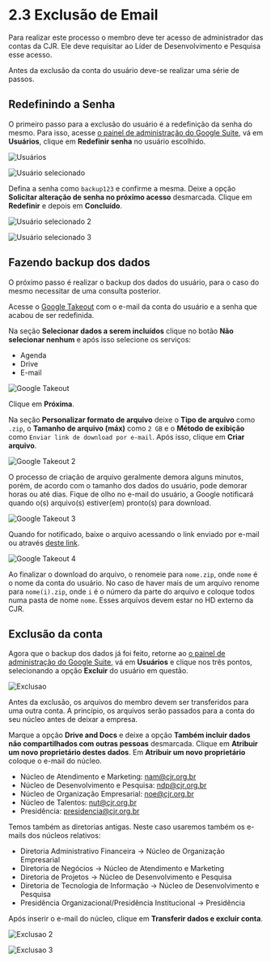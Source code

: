 # 2.3 Exclusão de Email

Para realizar este processo o membro deve ter acesso de administrador das contas da CJR. Ele deve requisitar ao Líder de Desenvolvimento e Pesquisa esse acesso.

Antes da exclusão da conta do usuário deve-se realizar uma série de passos.

## Redefinindo a Senha

O primeiro passo para a exclusão do usuário é a redefinição da senha do mesmo. Para isso, acesse [o painel de administração do Google Suite](http://admin.google.com), vá em **Usuários**, clique em **Redefinir senha** no usuário escolhido.

![Usu&#xE1;rios](../../.gitbook/assets/exclusao1.png)

![Usu&#xE1;rio selecionado](../../.gitbook/assets/exclusao2.png)

Defina a senha como `backup123` e confirme a mesma. Deixe a opção **Solicitar alteração de senha no próximo acesso** desmarcada. Clique em **Redefinir** e depois em **Concluído**.

![Usu&#xE1;rio selecionado 2](../../.gitbook/assets/exclusao3.png)

![Usu&#xE1;rio selecionado 3](../../.gitbook/assets/exclusao4.png)

## Fazendo backup dos dados

O próximo passo é realizar o backup dos dados do usuário, para o caso do mesmo necessitar de uma consulta posterior.

Acesse o [Google Takeout](https://takeout.google.com/settings/takeout) com o e-mail da conta do usuário e a senha que acabou de ser redefinida.

Na seção **Selecionar dados a serem incluídos** clique no botão **Não selecionar nenhum** e após isso selecione os serviços:

* Agenda
* Drive
* E-mail

![Google Takeout](../../.gitbook/assets/exclusao5.png)

Clique em **Próxima**.

Na seção **Personalizar formato de arquivo** deixe o **Tipo de arquivo** como `.zip`, o **Tamanho de arquivo \(máx\)** como `2 GB` e o **Método de exibição** como `Enviar link de download por e-mail`. Após isso, clique em **Criar arquivo**.

![Google Takeout 2](../../.gitbook/assets/exclusao6.png)

O processo de criação de arquivo geralmente demora alguns minutos, porém, de acordo com o tamanho dos dados do usuário, pode demorar horas ou até dias. Fique de olho no e-mail do usuário, a Google notificará quando o\(s\) arquivo\(s\) estiver\(em\) pronto\(s\) para download.

![Google Takeout 3](../../.gitbook/assets/exclusao7.png)

Quando for notificado, baixe o arquivo acessando o link enviado por e-mail ou através [deste link](https://takeout.google.com/settings/takeout/downloads).

![Google Takeout 4](../../.gitbook/assets/exclusao8.png)

Ao finalizar o download do arquivo, o renomeie para `nome.zip`, onde `nome` é o nome da conta do usuário. No caso de haver mais de um arquivo renome para `nome(i).zip`, onde `i` é o número da parte do arquivo e coloque todos numa pasta de nome `nome`. Esses arquivos devem estar no HD externo da CJR.

## Exclusão da conta

Agora que o backup dos dados já foi feito, retorne ao [o painel de administração do Google Suite](http://admin.google.com), vá em **Usuários** e clique nos três pontos, selecionando a opção **Excluir** do usuário em questão.

![Exclusao](../../.gitbook/assets/exclusao9.png)

Antes da exclusão, os arquivos do membro devem ser transferidos para uma outra conta. A princípio, os arquivos serão passados para a conta do seu núcleo antes de deixar a empresa.

Marque a opção **Drive and Docs** e deixe a opção **Também incluir dados não compartilhados com outras pessoas** desmarcada. Clique em **Atribuir um novo proprietário destes dados**. Em **Atribuir um novo proprietário** coloque o e-mail do núcleo.

* Núcleo de Atendimento e Marketing: nam@cjr.org.br
* Núcleo de Desenvolvimento e Pesquisa: ndp@cjr.org.br
* Núcleo de Organização Empresarial: noe@cjr.org.br
* Núcleo de Talentos: nut@cjr.org.br
* Presidência: presidencia@cjr.org.br

Temos também as diretorias antigas. Neste caso usaremos também os e-mails dos núcleos relativos:

* Diretoria Administrativo Financeira -&gt; Núcleo de Organização Empresarial
* Diretoria de Negócios -&gt; Núcleo de Atendimento e Marketing
* Diretoria de Projetos -&gt; Núcleo de Desenvolvimento e Pesquisa
* Diretoria de Tecnologia de Informação -&gt; Núcleo de Desenvolvimento e Pesquisa
* Presidência Organizacional/Presidência Institucional -&gt; Presidência

Após inserir o e-mail do núcleo, clique em **Transferir dados e excluir conta**.

![Exclusao 2](../../.gitbook/assets/exclusao10.png)

![Exclusao 3](../../.gitbook/assets/exclusao11.png)

